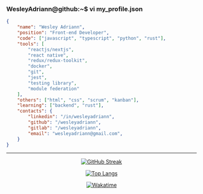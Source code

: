 ### WesleyAdriann@github:~$ vi my_profile.json
```json
{
    "name": "Wesley Adriann",
    "position": "Front-end Developer",
    "code": ["javascript", "typescript", "python", "rust"],
    "tools": [
        "reactjs/nextjs",
        "react native",
        "redux/redux-toolkit",
        "docker",
        "git",
        "jest",
        "testing library",
        "module federation"
    ],
    "others": ["html", "css", "scrum", "kanban"],
    "learning": ["backend", "rust"],
    "contacts": {
        "linkedin": "/in/wesleyadriann",
        "github": "/wesleyadriann",
        "gitlab": "/wesleyadriann",
        "email": "wesleyadriann@gmail.com",
    }
}
```

<hr />

<p align="center">
    <a href="https://github.com/wesleyadriann">
        <img src="https://streak-stats.demolab.com/?user=wesleyadriann&theme=dark&date_format=n%2Fj%5B%2FY%5D"  alt="GitHub Streak"/>
    </a>
</p>


<p align="center">
    <a href="https://github.com/wesleyadriann">
        <img src="https://github-readme-stats.vercel.app/api/top-langs/?username=wesleyadriann&layout=compact&theme=dark&langs_count=8"  alt="Top Langs"/>
    </a>
</p>



<p align="center">
    <a href="https://github.com/wesleyadriann">
        <img src="https://wakatime.com/share/@wesleyadriann/782f0641-6daf-40b8-a3a0-e9e41076d543.svg"  alt="Wakatime"/>
    </a>
</p>


